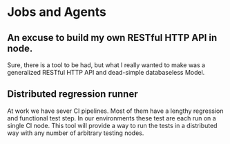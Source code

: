 # Jobs and Agents

## An excuse to build my own RESTful HTTP API in node.
Sure, there is a tool to be had, but what I really wanted to make was a generalized RESTful HTTP API and dead-simple databaseless Model.

## Distributed regression runner
At work we have sever CI pipelines. Most of them have a lengthy regression and functional test step. In our environments these test are each run on a single CI node. This tool will provide a way to run the tests in a distributed way with any number of arbitrary testing nodes.
